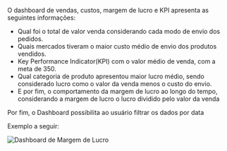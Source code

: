 O dashboard de vendas, custos, margem de lucro e KPI apresenta as seguintes informações: 

- Qual foi o total de valor venda considerando cada modo de envio dos pedidos.
- Quais mercados tiveram o maior custo médio de envio dos produtos vendidos.
- Key Performance Indicator(KPI) com o valor médio de venda, com a meta de 350.
- Qual categoria de produto apresentou maior lucro médio, sendo considerado lucro como o valor da venda menos o custo do envio.
- E por fim, o comportamento da margem de lucro ao longo do tempo, considerando a margem de lucro o lucro dividido pelo valor da venda


Por fim, o Dashboard possibilita ao usuário filtrar os dados por data

Exemplo a seguir: 

![Dashboard de Margem de Lucro](https://github.com/Douglas08Santos/Dashboards-PowerBI/blob/main/Laborat%C3%B3rio%202%20-%20Dashboard%20de%20Vendas%2C%20Custos%2C%20Margem%20de%20Lucro%20e%20KPI/Lab2.png)
